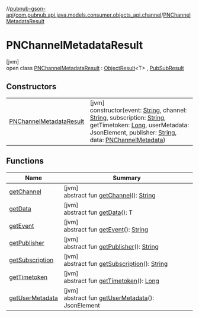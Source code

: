 //[pubnub-gson-api](../../../index.md)/[com.pubnub.api.java.models.consumer.objects_api.channel](../index.md)/[PNChannelMetadataResult](index.md)

# PNChannelMetadataResult

[jvm]\
open class [PNChannelMetadataResult](index.md) : [ObjectResult](../../../../../pubnub-kotlin/pubnub-kotlin-core-api/pubnub-kotlin-core-api/com.pubnub.api.models.consumer.pubsub.objects/-object-result/index.md)&lt;T&gt; , [PubSubResult](../../../../../pubnub-kotlin/pubnub-kotlin-core-api/pubnub-kotlin-core-api/com.pubnub.api.models.consumer.pubsub/-pub-sub-result/index.md)

## Constructors

| | |
|---|---|
| [PNChannelMetadataResult](-p-n-channel-metadata-result.md) | [jvm]<br>constructor(event: [String](https://docs.oracle.com/javase/8/docs/api/java/lang/String.html), channel: [String](https://docs.oracle.com/javase/8/docs/api/java/lang/String.html), subscription: [String](https://docs.oracle.com/javase/8/docs/api/java/lang/String.html), getTimetoken: [Long](https://docs.oracle.com/javase/8/docs/api/java/lang/Long.html), userMetadata: JsonElement, publisher: [String](https://docs.oracle.com/javase/8/docs/api/java/lang/String.html), data: [PNChannelMetadata](../-p-n-channel-metadata/index.md)) |

## Functions

| Name | Summary |
|---|---|
| [getChannel](../../com.pubnub.api.java.models.consumer.objects_api.membership/-p-n-membership-result/index.md#745826242%2FFunctions%2F126356644) | [jvm]<br>abstract fun [getChannel](../../com.pubnub.api.java.models.consumer.objects_api.membership/-p-n-membership-result/index.md#745826242%2FFunctions%2F126356644)(): [String](https://docs.oracle.com/javase/8/docs/api/java/lang/String.html) |
| [getData](../../com.pubnub.api.java.models.consumer.objects_api.membership/-p-n-membership-result/index.md#1079843989%2FFunctions%2F126356644) | [jvm]<br>abstract fun [getData](../../com.pubnub.api.java.models.consumer.objects_api.membership/-p-n-membership-result/index.md#1079843989%2FFunctions%2F126356644)(): T |
| [getEvent](../../com.pubnub.api.java.models.consumer.objects_api.membership/-p-n-membership-result/index.md#1536410977%2FFunctions%2F126356644) | [jvm]<br>abstract fun [getEvent](../../com.pubnub.api.java.models.consumer.objects_api.membership/-p-n-membership-result/index.md#1536410977%2FFunctions%2F126356644)(): [String](https://docs.oracle.com/javase/8/docs/api/java/lang/String.html) |
| [getPublisher](../../com.pubnub.api.java.models.consumer.objects_api.membership/-p-n-membership-result/index.md#-1061072151%2FFunctions%2F126356644) | [jvm]<br>abstract fun [getPublisher](../../com.pubnub.api.java.models.consumer.objects_api.membership/-p-n-membership-result/index.md#-1061072151%2FFunctions%2F126356644)(): [String](https://docs.oracle.com/javase/8/docs/api/java/lang/String.html) |
| [getSubscription](../../com.pubnub.api.java.models.consumer.objects_api.membership/-p-n-membership-result/index.md#-1010911592%2FFunctions%2F126356644) | [jvm]<br>abstract fun [getSubscription](../../com.pubnub.api.java.models.consumer.objects_api.membership/-p-n-membership-result/index.md#-1010911592%2FFunctions%2F126356644)(): [String](https://docs.oracle.com/javase/8/docs/api/java/lang/String.html) |
| [getTimetoken](../../com.pubnub.api.java.models.consumer.objects_api.membership/-p-n-membership-result/index.md#1142058905%2FFunctions%2F126356644) | [jvm]<br>abstract fun [getTimetoken](../../com.pubnub.api.java.models.consumer.objects_api.membership/-p-n-membership-result/index.md#1142058905%2FFunctions%2F126356644)(): [Long](https://docs.oracle.com/javase/8/docs/api/java/lang/Long.html) |
| [getUserMetadata](../../com.pubnub.api.java.models.consumer.objects_api.membership/-p-n-membership-result/index.md#98903611%2FFunctions%2F126356644) | [jvm]<br>abstract fun [getUserMetadata](../../com.pubnub.api.java.models.consumer.objects_api.membership/-p-n-membership-result/index.md#98903611%2FFunctions%2F126356644)(): JsonElement |
